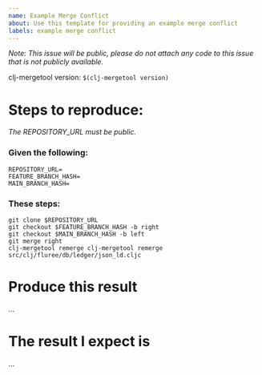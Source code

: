 ```yaml
---
name: Example Merge Conflict
about: Use this template for providing an example merge conflict
labels: example merge conflict
---
```


*Note: This issue will be public, please do not attach any code to this issue that is not publicly available.*

clj-mergetool version: `$(clj-mergetool version)`

# Steps to reproduce:

*The REPOSITORY_URL must be public.*

### Given the following:
```
REPOSITORY_URL=
FEATURE_BRANCH_HASH=
MAIN_BRANCH_HASH=
```

### These steps:
```
git clone $REPOSITORY_URL
git checkout $FEATURE_BRANCH_HASH -b right
git checkout $MAIN_BRANCH_HASH -b left
git merge right
clj-mergetool remerge clj-mergetool remerge src/clj/fluree/db/ledger/json_ld.cljc
```

# Produce this result

...

# The result I expect is

...